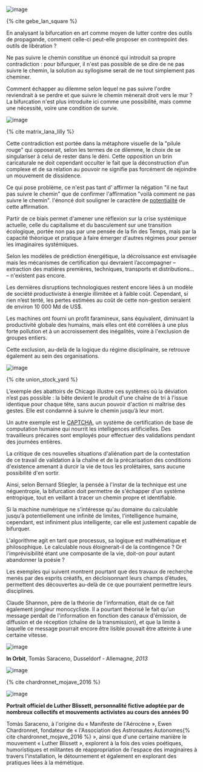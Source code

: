 ![image](https://bifurcation.etxetxe.fr/images/LAn-01-extrait-31.jpg)

{% cite gebe_lan_square %}

En analysant la bifurcation en art comme moyen de lutter contre des outils de propagande, comment celle-ci peut-elle proposer en contrepoint des outils de libération ?

Ne pas suivre le chemin constitue un énoncé qui introduit sa propre contradiction : pour bifurquer, il n'est pas possible de se dire de ne pas suivre le chemin, la solution au syllogisme serait de ne tout simplement pas cheminer.

Comment échapper au dilemme selon lequel ne pas suivre l'ordre reviendrait à se perdre et que suivre le chemin mènerait droit vers le mur ? La bifurcation n'est plus introduite ici comme une possibilité, mais comme une nécessité, voire une condition de survie.

![image](https://bifurcation.etxetxe.fr/images/pill.jpg)

{% cite matrix_lana_lilly %}

Cette contradiction est portée dans la métaphore visuelle de la "pilule rouge" qui opposerait, selon les termes de ce dilemme, le choix de se singulariser à celui de rester dans le déni. Cette opposition un brin caricaturale ne doit cependant occulter le fait que la déconstruction d'un complexe et de sa relation au pouvoir ne signifie pas forcément de rejoindre un mouvement de dissidence.

Ce qui pose problème, ce n'est pas tant d' affirmer la négation "il ne faut pas suivre le chemin" que de confirmer l'affirmation "voilà comment ne pas suivre le chemin". l'énoncé doit souligner le caractère de [potentialité](https://bifurcation.etxetxe.fr/7-annexes/lexique/) de cette affirmation.

Partir de ce biais permet d'amener une réflexion sur la crise systémique actuelle, celle du capitalisme et du basculement sur une transition écologique, portée non pas par une pensée de la fin des Temps, mais par la capacité théorique et pratique à faire émerger d'autres régimes pour penser les imaginaires systémiques.

Selon les modèles de prédiction énergétique, la décroissance est envisagée mais les mécanismes de certification qui devraient l’accompagner &ndash; extraction des matières premières, techniques, transports et distributions... &ndash; n'existent pas encore.

Les dernières disruptions technologiques restent encore liées à un modèle de société productiviste à énergie illimitée et à faible coût. Cependant, si rien n’est tenté, les pertes estimées au coût de cette non-gestion seraient de environ 10 000 Md de US$.

Les machines ont fourni un profit faramineux, sans équivalent, diminuant la productivité globale des humains, mais elles ont été corrélées à une plus forte pollution et à un accroissement des inégalités, voire à l'exclusion de groupes entiers.

Cette exclusion, au-delà de la logique du régime disciplinaire, se retrouve également au sein des organisations.

![image](https://bifurcation.etxetxe.fr/images/abattoirs.jpg)

{% cite union_stock_yard %}

L’exemple des abattoirs de Chicago illustre ces systèmes où la déviation n’est pas possible : la bête devient le produit d'une chaîne de tri à l'issue identique pour chaque tête, sans aucun pouvoir d'action ni maîtrise des gestes. Elle est condamné à suivre le chemin jusqu’à leur mort.

Un autre exemple est le [CAPTCHA](https://www.google.com/recaptcha/about/), un système de certification de base de computation humaine qui nourrit les intelligences artificielles. Des travailleurs précaires sont employés pour effectuer des validations pendant des journées entières.

La critique de ces nouvelles situations d'aliénation part de la contestation de ce travail de validation à la chaîne et de la précarisation des conditions d'existence amenant à durcir la vie de tous les prolétaires, sans aucune possibilité d'en sortir.

Ainsi, selon Bernard Stiegler, la pensée à l'instar de la technique est une néguentropie, la bifurcation doit permettre de s'échapper d'un système entropique, tout en veillant à tracer un chemin propre et identifiable.

Si la machine numérique ne s'intéresse qu'au domaine du calculable jusqu'à potentiellement une infinité de limites, l'intelligence humaine, cependant, est infiniment plus intelligente, car elle est justement capable de bifurquer.

L'algorithme agit en tant que processus, sa logique est mathématique et philosophique. Le calculable nous éloignerait-il de la contingence ? Or l'imprévisibilité étant une composante de la vie, doit-on pour autant abandonner la poésie ?

Les exemples qui suivent montrent pourtant que des travaux de recherche menés par des esprits créatifs, en décloisonnant leurs champs d’études, permettent des découvertes au-delà de ce que pourraient permettre leurs disciplines.

Claude Shannon, père de la théorie de l'information, était de ce fait également jongleur monocycliste. Il a pourtant théorisé le fait qu'un message perdait de l'information en fonction des canaux d'émission, de diffusion et de réception (chaîne de la transmission), et que la limite à laquelle ce message pourrait encore être lisible pouvait être atteinte à une certaine vitesse.

![image](https://bifurcation.etxetxe.fr/images/saraceno.jpg)

**In Orbit**, Tomàs Saraceno, Dusseldorf - Allemagne, _2013_

![image](https://bifurcation.etxetxe.fr/images/ewen.jpg)

{% cite chardronnet_mojave_2016 %}

![image](https://bifurcation.etxetxe.fr/images/luther.jpg)

**Portrait officiel de Luther Blissett, personnalité fictive adoptée par de nombreux collectifs et mouvements activistes au cours des années 90**

Tomàs Saraceno, à l'origine du « Manifeste de l'Aérocène », Ewen Chardronnet, fondateur de « l'Association des Astronautes Autonomes{%  cite chardronnet_mojave_2016 %} », ainsi que d'une certaine manière le mouvement « Luther Blissett », explorent à la fois des voies poétiques, humoristiques et militantes de réappropriation de l'espace des imaginaires à travers l'installation, le détournement et également en explorant des pratiques liées à la mémétique.
